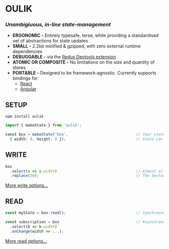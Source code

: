 # OULIK #
### ***Unambigiuous, in-line state-management*** ###
- **ERGONOMIC -** Entirely typesafe, terse, while providing a standardised set of abstractions for state updates
- **SMALL -** 2.2kb minified & gzipped, with zero external runtime dependencies
- **DEBUGGABLE -** via the [Redux Devtools extension](https://chrome.google.com/webstore/detail/redux-devtools/lmhkpmbekcpmknklioeibfkpmmfibljd?hl=en)
- **ATOMIC OR COMPOSITE -** No limitations on the size and quantity of stores
- **PORTABLE -** Designed to be framework-agnostic. Currently supports bindings for:
  - [React](./readme-react.md)
  - [Angular](./readme-angular.md)

## SETUP ##

```console
npm install oulik
```
```Typescript
import { makeState } from 'oulik';

const box = makeState('box',                              // Your state will be registered with the devtools extension under this name.
  { width: 0, height: 0 });                               // State can be much more complex and nested than this, as long as it is serializable.
```

## WRITE ##
```Typescript
box
  .select(s => s.width)                                   // Almost all state operations start with a `select()` which selects the piece of state to act upon.
  .replace(50);                                           // The devtools will register `{ type: 'width.replace()', payload: 50 }` and your state will be updated.
```
[More write options...](./readme-actions.md)

## READ ##

```Typescript
const myState = box.read();                               // Synchronous read.

const subscription = box                                  // Asynchronous read.
  .select(b => b.width)                       
  .onChange(width => ...);
```
[More read options...](./readme-read.md)